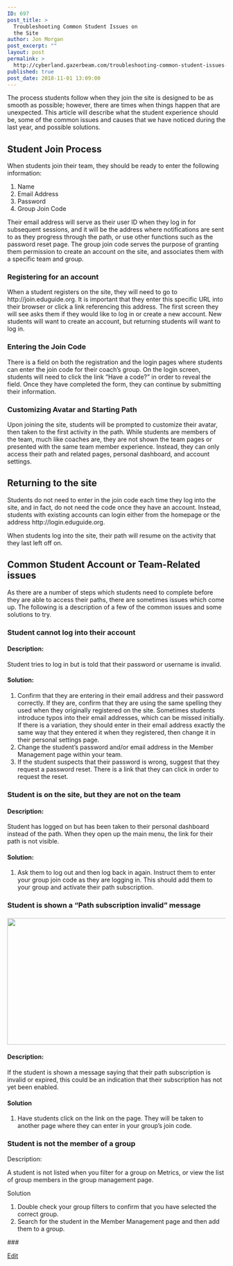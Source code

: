```yaml
---
ID: 697
post_title: >
  Troubleshooting Common Student Issues on
  the Site
author: Jon Morgan
post_excerpt: ""
layout: post
permalink: >
  http://cyberland.gazerbeam.com/troubleshooting-common-student-issues-on-the-site
published: true
post_date: 2018-11-01 13:09:00
---
```

<p>The process students follow when they join the site is designed to be as smooth as possible; however, there are times when things happen that are unexpected. This article will describe what the student experience should be, some of the common issues and causes that we have noticed during the last year, and possible solutions.</p>
<h2>Student Join Process</h2>
<p>When students join their team, they should be ready to enter the following information:</p>
<ol>
<li>Name</li>
<li>Email Address</li>
<li>Password</li>
<li>Group Join Code</li>
</ol>
<p>Their email address will serve as their user ID when they log in for subsequent sessions, and it will be the address where notifications are sent to as they progress through the path, or use other functions such as the password reset page. The group join code serves the purpose of granting them permission to create an account on the site, and associates them with a specific team and group.</p>
<h3>Registering for an account</h3>
<p>When a student registers on the site, they will need to go to http://join.eduguide.org. It is important that they enter this specific URL into their browser or click a link referencing this address. The first screen they will see asks them if they would like to log in or create a new account. New students will want to create an account, but returning students will want to log in.</p>
<h3>Entering the Join Code</h3>
<p>There is a field on both the registration and the login pages where students can enter the join code for their coach’s group. On the login screen, students will need to click the link “Have a code?” in order to reveal the field. Once they have completed the form, they can continue by submitting their information.</p>
<h3>Customizing Avatar and Starting Path</h3>
<p>Upon joining the site, students will be prompted to customize their avatar, then taken to the first activity in the path. While students are members of the team, much like coaches are, they are not shown the team pages or presented with the same team member experience. Instead, they can only access their path and related pages, personal dashboard, and account settings.</p>
<h2>Returning to the site</h2>
<p>Students do not need to enter in the join code each time  they log into the site, and in fact, do not need the code once they have an account. Instead, students with existing accounts can login either from the homepage or the address http://login.eduguide.org.</p>
<p>When students log into the site, their path will resume on the activity that they last left off on.</p>
<h2>Common Student Account or Team-Related issues</h2>
<p>As there are a number of steps which students need to complete before they are able to access their paths, there are sometimes issues which come up. The following is a description of a few of the common issues and some solutions to try.</p>
<h3>Student cannot log into their account</h3>
<h4>Description:</h4>
<p></p>
<p>Student tries to log in but is told that their password or username is invalid.</p>
<h4>Solution:</h4>
<ol>
<li>Confirm that they are entering in their email address and their password correctly. If they are, confirm that they are using the same spelling they used when they originally registered on the site. Sometimes students introduce typos into their email addresses, which can be missed initially. If there is a variation, they should enter in their email address exactly the same way that they entered it when they registered, then change it in their personal settings page.</li>
<li>Change the student’s password and/or email address in the Member Management page within your team.</li>
<li>If the student suspects that their password is wrong, suggest that they request a password reset. There is a link that they can click in order to request the reset.</li>
</ol>
<h3>Student is on the site, but they are not on the team</h3>
<h4>Description:</h4>
<p>Student has logged on but has been taken to their personal dashboard instead of the path. When they open up the main menu, the link for their path is not visible.</p>
<h4>Solution:</h4>
<ol>
<li>Ask them to log out and then log back in again. Instruct them to enter your group join code as they are logging in. This should add them to your group and activate their path subscription.</li>
</ol>
<h3>Student is shown a “Path subscription invalid” message</h3>
<h4><img src="http://cyberland.gazerbeam.com/wp-content/uploads/2018/10/null-25.png" width="624" height="292" alt="" title=""></h4>
<h4>Description:</h4>
<p>If the student is shown a message saying that their path subscription is invalid or expired, this could be an indication that their subscription has not yet been enabled.</p>
<h4>Solution</h4>
<ol>
<li>Have students click on the link on the page. They will be taken to another page where they can enter in your group’s join code.</li>
</ol>
<h3>Student is not the member of a group</h3>
<p></p>
<p>Description:</p>
<p></p>
<p>A student is not listed when you filter for a group on Metrics, or view the list of group members in the group management page.</p>
<p></p>
<p>Solution</p>
<p></p>
<ol>
<li>Double check your group filters to confirm that you have selected the correct group.</li>
<li>Search for the student in the Member Management page and then add them to a group.</li>
</ol>
<p></p>
<p>###</p>
<p><a href="https://docs.google.com/document/d/11Z91LbhRrHb0LBLSQhnLyYtja0iL_Uffxs-suSQHAiU/edit?usp=sharing">Edit</a></p>
<p></p>
<p></p>